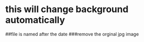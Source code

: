 this will change background automatically
===
##file is named after the date
###remove the orginal jpg image
